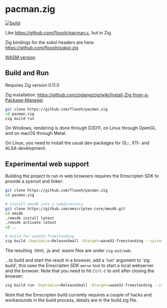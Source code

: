 # pacman.zig

[![build](https://github.com/floooh/pacman.zig/actions/workflows/main.yml/badge.svg)](https://github.com/floooh/pacman.zig/actions/workflows/main.yml)

Like https://github.com/floooh/pacman.c, but in Zig.

Zig bindings for the sokol headers are here: https://github.com/floooh/sokol-zig

[WASM version](https://floooh.github.io/pacman.zig/pacman.html)

## Build and Run

Requires Zig version 0.11.0

Zig installation: https://github.com/ziglang/zig/wiki/Install-Zig-from-a-Package-Manager

```bash
git clone https://github.com/floooh/pacman.zig
cd pacman.zig
zig build run
```

On Windows, rendering is done through D3D11, on Linux through OpenGL and
on macOS through Metal.

On Linux, you need to install the usual dev-packages for GL-, X11- and ALSA-development.

## Experimental web support

Building the project to run in web browsers requires the Emscripten SDK to provide
a sysroot and linker:

```bash
git clone https://github.com/floooh/pacman.zig
cd pacman.zig

# install emsdk into a subdirectory
git clone https://github.com/emscripten-core/emsdk.git
cd emsdk
./emsdk install latest
./emsdk activate latest
cd ..

# build for wasm32-freestanding
zig build -Doptimize=ReleaseSmall -Dtarget=wasm32-freestanding --sysroot emsdk/upstream/emscripten/cache/sysroot
```

The resulting .html, .js and .wasm files are under ```zig-out/web```.

...to build and start the result in a browser, add a 'run' argument to 'zig build', this
uses the Emscripten SDK ```emrun``` tool to start a local webserver and the browser.
Note that you need to hit ```Ctrl-C``` to exit after closing the browser:

```bash
zig build run -Doptimize=ReleaseSmall -Dtarget=wasm32-freestanding --sysroot emsdk/upstream/emscripten/cache/sysroot
```

Note that the Emscripten build currently requires a couple of hacks and workarounds in
the build process, details are in the build.zig file.
